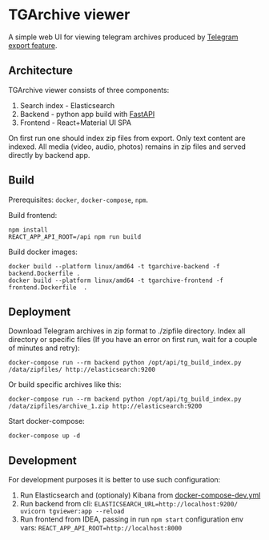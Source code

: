 # TGArchive viewer

A simple web UI for viewing telegram archives produced by [Telegram export feature](https://telegram.org/blog/export-and-more).

## Architecture

TGArchive viewer consists of three components:
1. Search index - Elasticsearch
2. Backend - python app build with [FastAPI](https://fastapi.tiangolo.com/)
3. Frontend - React+Material UI SPA

On first run one should index zip files from export. Only text content are indexed. All media (video, audio, photos) 
remains in zip files and served directly by backend app. 

## Build

Prerequisites: `docker`, `docker-compose`, `npm`.
                   
Build frontend:
```
npm install 
REACT_APP_API_ROOT=/api npm run build
```

Build docker images:
```
docker build --platform linux/amd64 -t tgarchive-backend -f backend.Dockerfile .
docker build --platform linux/amd64 -t tgarchive-frontend -f frontend.Dockerfile  .
```

## Deployment

Download Telegram archives in zip format to ./zipfile directory. 
Index all directory or specific files (If you have an error on first run, wait for a couple of minutes and retry):
```
docker-compose run --rm backend python /opt/api/tg_build_index.py /data/zipfiles/ http://elasticsearch:9200
```

Or build specific archives like this:
```
docker-compose run --rm backend python /opt/api/tg_build_index.py /data/zipfiles/archive_1.zip http://elasticsearch:9200
```

Start docker-compose:
```
docker-compose up -d
```

## Development

For development purposes it is better to use such configuration:
1. Run Elasticsearch and (optionaly) Kibana from [docker-compose-dev.yml](./docker-compose-dev.yml)
2. Run backend from cli: `ELASTICSEARCH_URL=http://localhost:9200/ uvicorn tgviewer:app --reload` 
3. Run frontend from IDEA, passing in run `npm start` configuration env vars: `REACT_APP_API_ROOT=http://localhost:8000` 










